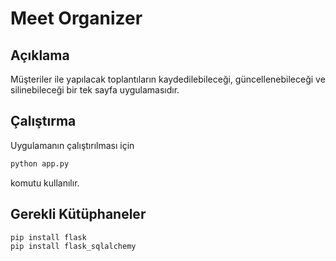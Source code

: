 # Meet Organizer

## Açıklama

Müşteriler ile yapılacak toplantıların kaydedilebileceği, güncellenebileceği ve silinebileceği bir tek sayfa uygulamasıdır.

## Çalıştırma

Uygulamanın çalıştırılması için 

```bash
python app.py
```
komutu kullanılır.

## Gerekli Kütüphaneler

```
pip install flask
pip install flask_sqlalchemy
```
